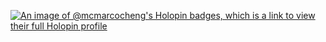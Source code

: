 [![An image of @mcmarcocheng's Holopin badges, which is a link to view their full Holopin profile](https://holopin.me/mcmarcocheng)](https://holopin.io/@mcmarcocheng)

<!--
**mc-marcocheng/mc-marcocheng** is a ✨ _special_ ✨ repository because its `README.md` (this file) appears on your GitHub profile.

Here are some ideas to get you started:

- 🔭 I’m currently working on ...
- 🌱 I’m currently learning ...
- 👯 I’m looking to collaborate on ...
- 🤔 I’m looking for help with ...
- 💬 Ask me about ...
- 📫 How to reach me: ...
- 😄 Pronouns: ...
- ⚡ Fun fact: ...
-->
